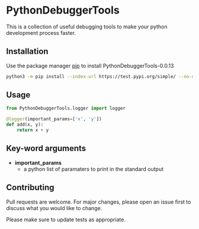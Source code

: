 # PythonDebuggerTools

This is a collection of useful debugging tools to make your python development process faster.

## Installation

Use the package manager [pip](https://pip.pypa.io/en/stable/) to install PythonDebuggerTools-0.0.13

```bash
python3 -m pip install --index-url https://test.pypi.org/simple/ --no-deps PythonDebuggerTools==[latest-version]
```

## Usage

```py
from PythonDebuggerTools.logger import logger

@logger(important_params=['x', 'y'])
def add(x, y):
    return x + y
```

## Key-word arguments
* **important_params**
  * a python list of paramaters to print in the standard output

## Contributing
Pull requests are welcome. For major changes, please open an issue first to discuss what you would like to change.

Please make sure to update tests as appropriate.